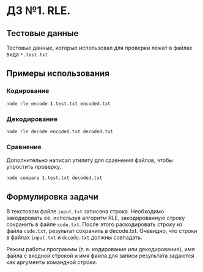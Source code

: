 # ДЗ №1. RLE.

## Тестовые данные
Тестовые данные, которые использовал для проверки лежат
в файлах вида `*.test.txt`

## Примеры использования
### Кодирование
```shell
node rle encode 1.test.txt encoded.txt
```

### Декодирование
```shell
node rle decode encoded.txt decoded.txt
```

### Сравнение
Дополнительно написал утилиту для сравнения файлов, чтобы 
упростить проверку.
```shell
node compare 1.test.txt decoded.txt
```

## Формулировка задачи
В текстовом файле `input.txt` записана строка. Необходимо
закодировать ее, используя алгоритм RLE, закодированную строку
сохранить в файле `code.txt`. После этого раскодировать строку
из файла `code.txt`, результат сохранить в decode.txt. Очевидно,
что строки в файлах `input.txt` и `decode.txt` должны совпадать.

Режим работы программы (т. е. кодирование или декодирование),
имя файла с входной строкой и имя файла для записи результата
задаются как аргументы командной строки.